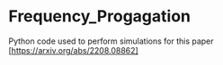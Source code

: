 # Frequency_Progagation
Python code used to perform simulations for this paper [https://arxiv.org/abs/2208.08862]
